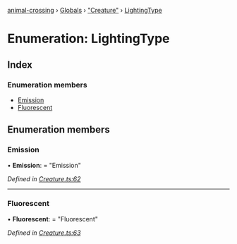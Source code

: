 [animal-crossing](../README.md) › [Globals](../globals.md) › ["Creature"](../modules/_creature_.md) › [LightingType](_creature_.lightingtype.md)

# Enumeration: LightingType

## Index

### Enumeration members

* [Emission](_creature_.lightingtype.md#emission)
* [Fluorescent](_creature_.lightingtype.md#fluorescent)

## Enumeration members

###  Emission

• **Emission**: = "Emission"

*Defined in [Creature.ts:62](https://github.com/Norviah/animal-crossing/blob/87636f7/module/types/Creature.ts#L62)*

___

###  Fluorescent

• **Fluorescent**: = "Fluorescent"

*Defined in [Creature.ts:63](https://github.com/Norviah/animal-crossing/blob/87636f7/module/types/Creature.ts#L63)*
